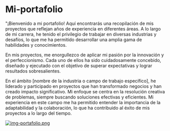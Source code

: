 # Mi-portafolio
"¡Bienvenido a mi portafolio! Aquí encontrarás una recopilación de mis proyectos que reflejan años de experiencia en diferentes áreas. A lo largo de mi carrera, he tenido el privilegio de trabajar en diversas industrias y desafíos, lo que me ha permitido desarrollar una amplia gama de habilidades y conocimientos.

En mis proyectos, me enorgullezco de aplicar mi pasión por la innovación y el perfeccionismo. Cada uno de ellos ha sido cuidadosamente concebido, diseñado y ejecutado con el objetivo de superar expectativas y lograr resultados sobresalientes.

En el ámbito [nombre de la industria o campo de trabajo específico], he liderado y participado en proyectos que han transformado negocios y han creado impacto significativo. Mi enfoque se centra en la resolución creativa de problemas, siempre buscando soluciones efectivas y eficientes. Mi experiencia en este campo me ha permitido entender la importancia de la adaptabilidad y la colaboración, lo que ha contribuido al éxito de mis proyectos a lo largo del tiempo.

[![img-portafolio.png](https://i.postimg.cc/hvm1nkp6/img-portafolio.png)](https://postimg.cc/YLpWfscz)
